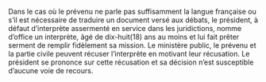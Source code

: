 Dans le cas où le prévenu ne parle pas suffisamment la langue française ou s’il est nécessaire de traduire un document versé aux débats, le président, à défaut d’interprète assermenté en service dans les juridictions, nomme d’office un interprète, âgé de dix-huit(18) ans au moins et lui fait prêter serment de remplir fidèlement sa mission.
Le ministère public, le prévenu et la partie civile peuvent récuser l’interprète en motivant leur récusation.
Le président se prononce sur cette récusation et sa décision n’est susceptible d’aucune voie de recours.